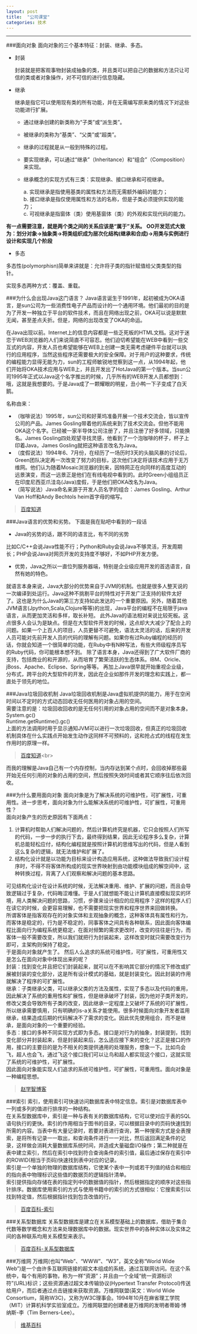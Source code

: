 ```yaml
---
layout: post
title:  "公司课堂"
categories: 技术
---
```

---

###面向对象
面向对象的三个基本特征：封装、继承、多态。

- 封装

	封装就是把客观事物封装成抽象的类，并且类可以把自己的数据和方法只让可信的类或者对象操作，对不可信的进行信息隐藏。
- 继承

	继承是指它可以使用现有类的所有功能，并在无需编写原来类的情况下对这些功能进行扩展。

  * 通过继承创建的新类称为“子类”或“派生类”。
  * 被继承的类称为“基类”、“父类”或“超类”。
  * 继承的过程就是从一般到特殊的过程。
  * 要实现继承，可以通过“继承”（Inheritance）和“组合”（Composition）来实现。
  * 继承概念的实现方式有三类：实现继承、接口继承和可视继承。
 
	   a. 实现继承是指使用基类的属性和方法而无需额外编码的能力；<br>
	   b. 接口继承是指仅使用属性和方法的名称，但是子类必须提供实现的能力；<br>
	   c. 可视继承是指窗体（类）使用基窗体（类）的外观和实现代码的能力。

**有一点需要注意，就是两个类之间的关系应该是“属于”关系。**
**OO开发范式大致为：划分对象->抽象类->将类组织成为层次化结构(继承和合成)->用类与实例进行设计和实现几个阶段**

- 多态

 多态性(polymorphisn)简单来讲就是：允许将子类的指针赋值给父类类型的指针。

 实现多态两种方式：覆盖、重载。

###为什么会出现Java这门语言？
 Java语言诞生于1991年，起初被成为OKA语言，是sun公司为一些消费性电子产品而设计的一个通用环境。他们最初的目的是为了开发一种独立于平台的软件技术，而且在网络出现之前，OKA可以说是默默无闻，甚至差点夭折。但是，网络的出现改变了OKA的命运。

 在Java出现以前。Internet上的信息内容都是一些乏死板的HTML文档。这对于迷恋于WEB浏览器的人们来说简直不可容忍。他们迫切希望能在WEB中看到一些交互式的内容，开发人员也希望能够在WEB上创建一类无需考虑硬件平台就可以执行的应用程序，当然这些程序还需要极大的安全保障。对于用户的这种要求，传统的编程能力显得无能为力，sun的工程师敏锐地觉察到这一点，从1994年起，他们开始将OKA技术应用与WEB上，并且开发出了HotJava的第一个版本。当sun公司1995年正式以Java这个名字推出的时候，几乎所有的WEB开发人员都想到：哦，这就是我想要的。于是Java成了一颗耀眼的明星，丑小鸭一下子变成了白天鹅。
	
 名称由来：
 
 - （咖啡说法）1995年，sun公司和好莱坞准备开展一个技术交流会，皆以宣传公司的产品。James Gosling带着他的系统来到了技术交流会。但他不能用OKA这个名字。已经被一家半导体公司注册了，并且注册了好多领域，只能换名。James Gosling四处观望寻找灵感，他看到了一个泡咖啡的杯子，杯子上印着Java，James Gosling就把这种语言改名为Java。
 - （度假说法）1994年6、7月份，在经历了一场历时3天的头脑风暴的讨论后，Green团队决定再一次改变了努力的目标，这次他们决定将该技术应用于无万维网。他们认为随着Mosaic浏览器的到来，因特网正在向同样的高度互动的远景演变，而这一远景正是他们在有线电视中看到的。此时Green小组组员正在印度尼西亚爪洼岛(Java)度假，于是他们把OKA改名为Java。
 - （简写说法）Java命名来源于开发人员名字的组合：James Gosling、Arthur Van Hoff和Andy Bechtols heim首字母的缩写。
	
>[百度知道](http://zhidao.baidu.com/link?url=2WDtFvrsqEhFXAJliUftgRv7YrMaNJG6XsEDTjRDYiQKmuD5JKQXs_cGFKR28dBVQYSWG5QuiTOdan_wJkJZYq)

###Java语言的优势和劣势。
下面是我在贴吧中看到的一段话

- Java的劣势的话，跟不同的语言比，有不同的劣势
 
 比如C/C++会说Java性能不行；Python和Ruby会说Java不够灵活，开发周期长；PHP会说Java对网页开发的支持度不够好，不如PHP开发方便。
- 优势，Java之所以一直位列服务器端，特别是企业级应用开发的首选语言，自然有她的特色。

 就语言本身来说，Java大部分的优势来自于JVM的机制。也就是很多人整天说的一次编译到处运行。Java这种不挑剔平台的特性对于开发广泛支持的软件太好了。这也是为什么Java的第三方支持如此发达的一个重要原因。另外，随着其他JVM语言(Jpython,Scala,Clojure等等)的出现，Java平台的编程不在局限于java语言，从而更加灵活和多样，取长补短。
 此外Java的语法相对来说比较死板。这点很多人会认为是缺点。但是在大型软件开发的时候，这点却大大减少了配合上的问题。如果一个上百人的项目，人员更替不可避免，语法太灵活的话，后来的开发人员可能对先前开发人员的代码的理解有问题。如果你有过Ruby编程的经历的话，你就会知道一个很简单的功能，在Ruby中有N种写法，有些大师级程序员写的Ruby代码，你可能根本想不到。
 除了语言本身，Java还得到了广大软件厂商的支持，包括商业的和开源的，从而培育了繁荣活跃的生态体系。IBM、Oricle、jBoss、Apache、Eclipse、Spring等等。
 再加上Java很早就开始重视企业级，分布式，跨平台的大型软件的开发，因此在企业如那件开发的理念和实践上，都一直处于领先的地位。
 
###Java垃圾回收机制
 Java垃圾回收机制是Java虚拟机提供的能力，用于在空闲时间以不定时的方式动态回收无任何医用的对象占用的空间。<br>
 需要注意的是：垃圾回收回收的是无任何引用的对象占用的空间而不是对象本身。<br>
 System.gc()<br>
 Runtime.getRuntime().gc()<br>
 上面的方法调用时用于显示通知JVM可以进行一次垃圾回收，但真正的垃圾回收机制具体在什么实践点开始发生动作这同样不可预料的，这和抢占式的线程在发生作用时的原理一样。
 
>[百度知道](http://zhidao.baidu.com/link?url=LQMsWa9DlO8Fi4QqOTBWsqNNCq1HkwvxX6D0Jd2_b6SwKnhjP85EMn2yQCfGKUcfcoXQzV67opP3qHP4ntOG9_)<br>

 而我的理解是Java自己有一个内存控制，当内存达到某个点时，会回收掉那些最开始无任何引用的对象的占用的空间，然后按照失效时间或者其它顺序往后依次回收。
 
###为什么要用面向对象
面向对象是为了解决系统的可维护性，可扩展性，可重用性。进一步思考，面向对象为什么能解决系统的可维护性，可扩展性，可重用性？<br>
面向对象产生的历史原因有下面两点：

 1. 计算机时帮助人们解决问题的，然后计算机终究是机器，它只会按照人们所写的代码，一步一步的执行下去，最终得到结果，因此无论程序多么复杂，计算机总能轻松应付，结构化编程就是按照计算机的思维写出的代码，但是人看到这么复杂的逻辑，就无法维护和扩展了。
 2. 结构化设计就是以功能为目标来设计构造应用系统，这种做法导致我们设计程序时，不得不将客体所构成的现实世界映射到由功能模块组成的解空间中，这种转换过程，背离了人们观察和解决问题的基本思路。

可见结构化设计在设计系统的时候，无法解决重用、维护、扩展的问题，而且会导致逻辑过于复杂，代码晦涩难懂。于是人们就想能不能让计算机直接模拟现实的环境，用人类解决问题的思路，习惯，步骤来设计相应的应用程序？这样的程序人们在读它的时候，会更容易理解，也不需要把现实世界和程序世界来回做转换。<br>
所谓客体是指客观存在的对象实体和主观抽象的概念，这种客体具有属性和行为，而客体是稳定的，行为是不稳定的，同事客体之间具有各种联系，因此面向客体编程比面向行为编程系统更稳定，在面对频繁的需求更改时，改变的往往是行为，而客体一般不需要改变，所以我们就把行为封装起来，这样改变时就只需要改变行为即可，主架构则保持了稳定。<br>
于是面向对象就产生了。
然后人么追求的系统可维护性，可扩展性，可重用性又是怎么在面向对象中体现出来的呢？<br>
封装：找到变化并且把它们封装起来，就可以在不影响其它部分的情况下修改或扩展被封装的变化部分，这是所有设计模式的基础，就是封装变化。因此封装的作用就解决了程序的可扩展性。<br>
继承：子类继承父类，可以继承父类的方法及属性，实现了多态以及代码的重用，因此解决了系统的重用性和扩展性，但是继承破坏了封装，因为他对子类开发的，修改父类会导致所有子类的改变，因此继承一定程度上又破坏了系统的可扩展性，所以继承需要慎用，只有明确的is-a关系才能使用。很多时候面向对象开发者滥用继承，结果造成后期的代码解决不了需求的变化。因此优先使用组合，而不是继承，是面向对象的一个重要的经验。<br>
多态：接口的多种不同实现方式即为多态。接口是对行为的抽象，封装提到，找到变化部分并封装起来，但是封装起来后，怎么适应接下来的变化？这正是接口的作用，接口的主要目的是为不相关的类提供通用的处理服务，想象一下。比如鸟会飞，超人也会飞，通过飞这个接口我们可以让鸟和超人都实现这个接口，这就实现了系统的可维护性，可扩展性。<br>
因此面向对象能实现人们追求的系统可维护性，可扩展性，可重用性。面向对象是一种编程思想。

>[赵学智博客](http://www.cnblogs.com/seesea125/archive/2012/04/03/2431176.html)

###索引
索引，使用索引可快速访问数据库表中特定信息。索引是对数据库表中一列或多列的值进行排序的一种结构。<br>
在关系型数据库中，索引是一种与表有关的数据库结构，它可以使对应于表的SQL语句执行的更快。索引的作用相当于图书的目录，可以根据目录中的页码快速找到所需的内容。当表中有大量记录时，若要对表进行查询，第一种搜索方式是全表搜索，是将所有记录一一取出，和查询条件进行一一对比，然后返回满足条件的记录，这样做会消耗大量数据库系统时间，并造成大量磁盘I/O操作；第二种就是在表中建立索引，然后在索引中找到符合查询条件的索引值，最后通过保存在索引中的ROWID(相当于页码)快速找到表中对应的记录。<br>
索引是一个单独的物理的数据库结构，它使某个表中一列或若干列值的结合和相应的指向表中物理标识这些值的数据页的逻辑指针清单。<br>
索引提供指向存储在表的指定列中的数据值的指针，然后根据指定的顺序对这些指针排序。数据库使用索引的方式与使用书籍中的索引的方式很相似：它搜索索引以找到特定值，然后根据指针找到包含改值的行。

>[百度百科-索引](http://baike.baidu.com/link?url=zCT3qZEUUztM0YCDRqS6fu7s9H8hqEUGutBRVF2hxozbU24u1R27uQOj6cOY0sqe5gfgjhCfSxQDIQhns8vmhZ9gWyqFZiYWrLQVYfTSr5_)

###关系型数据库
关系型数据库是建立在关系模型基础上的数据库，借助于集合代数等数学概念和方法来处理数据库中的数据。现实世界中的各种实体以及实体之间的各种联系均用关系模型来表示。

>[百度百科-关系型数据库](http://baike.baidu.com/link?url=Rgq8UfY5HgInzu5eAxQAufOFoHd6nrwG7_Y5iEh0wE3j0scTgB7rFAxwr6wXa-H8xqB9Nn1aer3PnwvlyqrGU5Ak95OitO-dDjN8aO72qO3)

###万维网
万维网(也叫“Web”、“WWW”、“W3”，英文全称“World Wide Web”)是一个由许多互联网链接的超文本组成的系统，通过互联网访问。在这个系统中，每个有用的事物，称为一样“资源”；并且由一个全域“统一资源标识符”(URL)标识；这些资源通过超文本传输协议(Hypertext Transfer Protocol)传送给用户，而后者通过点击链接来获取资源。万维网联盟(英文：World Wide Consortium，简称W3C)，又称为W3C理事会。1994年10月在麻省理工学院（MIT）计算机科学实验室成立。万维网联盟的创建者是万维网的发明者蒂姆·博纳斯-李（Tim Berners-Lee）。

>[维基百科](http://zh.wikipedia.org/wiki/万维网)


 
 






